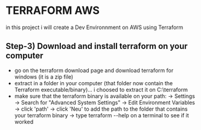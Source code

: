 # TERRAFORM AWS

in this project i will create a Dev Environnment on AWS using Terraform

## Step-3) Download and install terraform on your computer

- go on the terraform download page and download terraform for windows (it is a zip file)
- extract in a folder in your computer (that folder now contain the Terraform executable/binary)... i choosed to extract it on C:\terraform
- make sure that the terraform binary is available on your path:
  -> Settings
  -> Search for "Advanced System Settings"
  -> Edit Environment Variables
  -> click 'path'
  -> click 'Neu' to add the path to the folder that contains your terraform binary
  -> type terraform --help on a terminal to see if it worked
